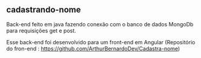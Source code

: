 ## cadastrando-nome
Back-end feito em java fazendo conexão com o banco de dados MongoDb para requisições get e post.

Esse back-end foi desenvolvido para um front-end em Angular (Repositório do fron-end : https://github.com/ArthurBernardoDev/Cadastra-nome)
